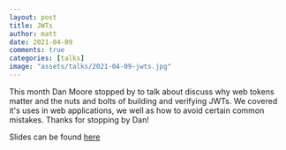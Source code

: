 ```yaml
---
layout: post
title: JWTs
author: matt
date: 2021-04-09
comments: true
categories: [talks]
image: "assets/talks/2021-04-09-jwts.jpg"
---
```


This month Dan Moore stopped by to talk about discuss why web tokens matter and the nuts and bolts  of building and verifying JWTs. We covered it's uses in web applications, we well as how to avoid certain common mistakes. Thanks for stopping by Dan!

Slides can be found [here](https://www.slideshare.net/creatifyme/jwts-what-developers-need-to-know-dan-moore)
